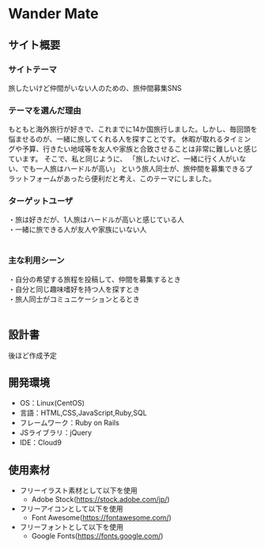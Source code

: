 # Wander Mate
## サイト概要
### サイトテーマ
旅したいけど仲間がいない人のための、旅仲間募集SNS
​
### テーマを選んだ理由
もともと海外旅行が好きで、これまでに14か国旅行しました。しかし、毎回頭を悩ませるのが、一緒に旅してくれる人を探すことです。
休暇が取れるタイミングや予算、行きたい地域等を友人や家族と合致させることは非常に難しいと感じています。
そこで、私と同じように、
「旅したいけど、一緒に行く人がいない、でも一人旅はハードルが高い」
という旅人同士が、旅仲間を募集できるプラットフォームがあったら便利だと考え、このテーマにしました。
​
### ターゲットユーザ
・旅は好きだが、1人旅はハードルが高いと感じている人<br>
・一緒に旅できる人が友人や家族にいない人<br>
​
### 主な利用シーン
・自分の希望する旅程を投稿して、仲間を募集するとき<br>
・自分と同じ趣味嗜好を持つ人を探すとき<br>
・旅人同士がコミュニケーションとるとき<br>
​
## 設計書
後ほど作成予定
​
## 開発環境
- OS：Linux(CentOS)
- 言語：HTML,CSS,JavaScript,Ruby,SQL
- フレームワーク：Ruby on Rails
- JSライブラリ：jQuery
- IDE：Cloud9
​
## 使用素材
- フリーイラスト素材として以下を使用
  - Adobe Stock(https://stock.adobe.com/jp/)
- フリーアイコンとして以下を使用
  - Font Awesome(https://fontawesome.com/)
- フリーフォントとして以下を使用
  - Google Fonts(https://fonts.google.com/)
<!-- - 架空の団体・題材を前提にポートフォリオを制作する場合、下記のテンプレートを当項目内に記載しましょう。 -->
<!-- 【テンプレート】 -->
<!-- 著作権を考慮し、架空のデータを扱う予定です。 -->
<!-- なお今後、実在するデータを利用する際には、事前に著作権保持者と契約を結んだ上で利用します。 -->